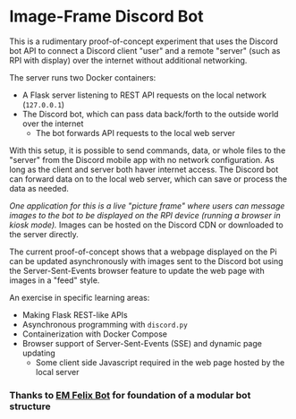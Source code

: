# Image-Frame Discord Bot
This is a rudimentary proof-of-concept experiment that uses the Discord bot API to connect
a Discord client "user" and a remote "server" (such as RPI with display) over the internet
without additional networking.

The server runs two Docker containers:
- A Flask server listening to REST API requests on the local network (`127.0.0.1`)
- The Discord bot, which can pass data back/forth to the outside world over the internet
  - The bot forwards API requests to the local web server

With this setup, it is possible to send commands, data, or whole files to the "server" from 
the Discord mobile app with no network configuration.
As long as the client and server both haver internet access.
The Discord bot can forward data on to the local web server,
which can save or process the data as needed. 

*One application for this is a live "picture frame" where users can message images to the 
bot to be displayed on the RPI device (running a browser in kiosk mode).* Images can be
 hosted on the Discord CDN or downloaded to the server directly.

The current proof-of-concept shows that a webpage displayed on the Pi can be updated
asynchronously with images sent to the Discord bot using the Server-Sent-Events browser 
feature to update the web page with images in a "feed" style.

An exercise in specific learning areas:
 - Making Flask REST-like APIs
 - Asynchronous programming with `discord.py`
 - Containerization with Docker Compose
 - Browser support of Server-Sent-Events (SSE) and dynamic page updating
   - Some client side Javascript required in the web page hosted by the local server


### Thanks to [EM Felix Bot](https://github.come/engineer-man/felix) for foundation of a modular bot structure
